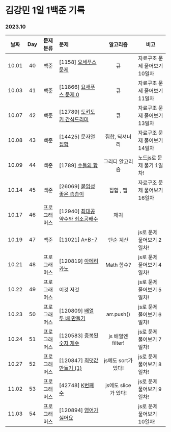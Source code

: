 # 김강민 1일 1백준 기록

### 2023.10

| 날짜  | Day |  문제 분류   | 문제                                                |       알고리즘       | 비고                          |
| :---: | :-: | :----------: | :-------------------------------------------------- | :------------------: | ----------------------------- |
| 10.01 | 40  |     백준     | [1158] [요세푸스 문제](./Month_10/1001/)            |          큐          | 자료구조 문제 풀어보기 10일차 |
| 10.03 | 41  |     백준     | [11866] [요새푸스 문제 0](./Month_10/1003/)         |          큐          | 자료구조 문제 풀어보기 11일차 |
| 10.07 | 42  |     백준     | [12789] [도키도키 간식드리미](./Month_10/1007/)     |          큐          | 자료구조 문제 풀어보기 13일차 |
| 10.08 | 43  |     백준     | [14425] [문자열 집합](./Month_10/1008/)             |    집합, 딕셔너리    | 자료구조 문제 풀어보기 14일차 |
| 10.09 | 44  |     백준     | [1789] [수들의 합](./Month_10/1009/)                |   그리디 알고리즘    | 노드js로 문제 풀기 1일차!     |
| 10.14 | 45  |     백준     | [26069] [붙임성 좋은 총총이](./Month_10/1014/)      |      집합 , 맵       | 자료구조 문제 풀어보기 16일차 |
| 10.17 | 46  | 프로그래머스 | [12940] [최대공약수와 최소공배수](./Month_10/1017/) |         재귀         |
| 10.19 | 47  |     백준     | [11021] [A+B-7](./Month_10/1019/)                   |      단순 계산       | js로 문제 풀어보기 2일차!     |
| 10.21 | 48  | 프로그래머스 | [120819] [아메리카노](./Month_10/1021/)             |      Math 함수?      | js로 문제 풀어보기 4일차!     |
| 10.22 | 49  | 프로그래머스 | 이것 저것                                           |                      | js로 문제 풀어보기 5일차!     |
| 10.23 | 50  | 프로그래머스 | [120809] [배열 두 배 만들기](./Month_10/1022/)      |      arr.push()      | js로 문제 풀어보기 6일차!     |
| 10.24 | 51  | 프로그래머스 | [120583] [중복된 숫자 개수](./Month_10/1023/)       |  js 배열엔 filter!   | js로 문제 풀어보기 7일차!     |
| 10.27 | 52  | 프로그래머스 | [120847] [최댓값 만들기 (1)](./Month_10/1027/)      | js에도 sort가 있다!  | js로 문제 풀어보기 8일차!     |
| 11.02 | 53  | 프로그래머스 | [42748] [K번째수](./Month_11/1102/)                 | js에도 slice가 있다! | js로 문제 풀어보기 9일차!     |
| 11.03 | 54  | 프로그래머스 | [120894] [영어가 싫어요](./Month_11/1103/)          |                      | js로 문제 풀어보기 10일차!    |
